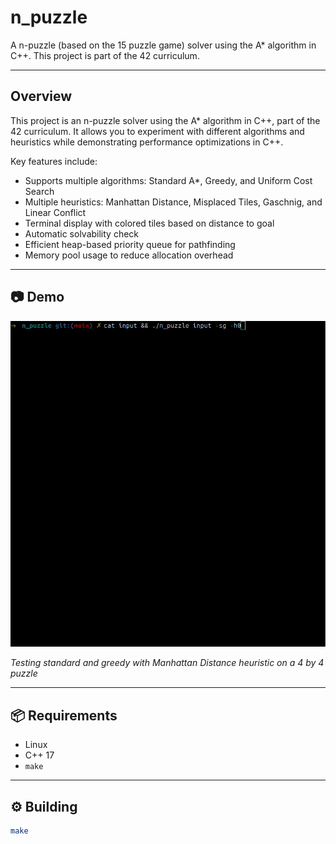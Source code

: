 # n_puzzle

A n-puzzle (based on the 15 puzzle game) solver using the A* algorithm in C++.
This project is part of the 42 curriculum.

---

## Overview
This project is an n-puzzle solver using the A* algorithm in C++, part of the 42 curriculum. It allows you to experiment with different algorithms and heuristics while demonstrating performance optimizations in C++.

Key features include:

- Supports multiple algorithms: Standard A*, Greedy, and Uniform Cost Search
- Multiple heuristics: Manhattan Distance, Misplaced Tiles, Gaschnig, and Linear Conflict
- Terminal display with colored tiles based on distance to goal
- Automatic solvability check
- Efficient heap-based priority queue for pathfinding
- Memory pool usage to reduce allocation overhead

---

## 📷 Demo

![npuzzle_demo](npuzzle_demo.gif) 

*Testing standard and greedy with Manhattan Distance heuristic on a 4 by 4 puzzle*

---

## 📦 Requirements

- Linux
- C++ 17
- `make`

---

## ⚙️ Building

```bash
make
